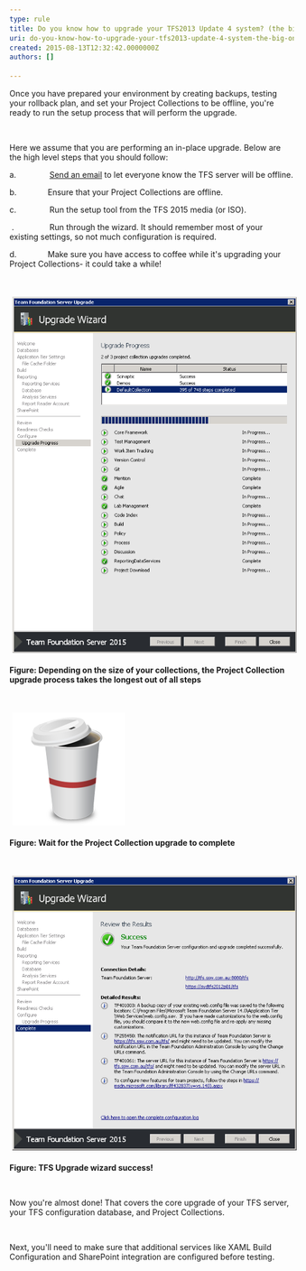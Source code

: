 ```yaml
---
type: rule
title: Do you know how to upgrade your TFS2013 Update 4 system? (the big one)
uri: do-you-know-how-to-upgrade-your-tfs2013-update-4-system-the-big-one
created: 2015-08-13T12:32:42.0000000Z
authors: []

---
```




<span class='intro'> <p>Once you have prepared your environment by creating backups, testing your rollback plan, and set your Project Collections to be offline, you're ready to run the setup process that will perform the upgrade.</p><div><br></div> </span>

<p>Here we assume that you are performing an in-place upgrade. Below are the high level steps that you should follow&#58;</p><p>a.&#160;&#160;&#160;&#160;&#160;&#160;&#160;&#160;&#160;&#160;&#160;&#160;&#160;&#160; <a href="http&#58;//www.ssw.com.au/SSW/Standards/Rules/RulesToBetterNetworks.aspx#rebootrestart">Send an email</a>&#160;to let everyone know the TFS server will be offline.</p><p>b.&#160;&#160;&#160;&#160;&#160;&#160;&#160;&#160;&#160;&#160;&#160;&#160;&#160; Ensure that your Project Collections are offline.</p><p>c.&#160;&#160;&#160;&#160;&#160;&#160;&#160;&#160;&#160;&#160;&#160;&#160;&#160;&#160; Run the setup tool from the TFS 2015 media (or ISO).</p><p>&#160;.&#160;&#160;&#160;&#160;&#160;&#160;&#160;&#160;&#160;&#160;&#160;&#160;&#160;&#160;&#160; Run through the wizard. It should remember most of your existing settings, so not much configuration is required.</p><p>d.&#160;&#160;&#160;&#160;&#160;&#160;&#160;&#160;&#160;&#160;&#160;&#160;&#160; Make sure you have access to coffee while it's upgrading your Project Collections- it could take a while!<br> </p><p><br></p><p><img src="depending size.png" alt="depending size.png" style="margin&#58;5px;width&#58;650px;" /><br></p><p><strong>Figure&#58; Depending on the size of your collections, the Project Collection upgrade process takes the longest out of all steps</strong></p><p>&#160;</p><p><img src="coffee2.png" alt="coffee.png" style="margin&#58;5px;" /><br></p><p><strong>Figure&#58; Wait for the Project Collection upgrade to complete</strong></p><p><strong>&#160;</strong></p><p><strong><img src="success.png" alt="success.png" style="margin&#58;5px;width&#58;650px;" /><br></strong></p><p><strong>Figure&#58; TFS Upgrade wizard success!</strong></p><p><strong>&#160;</strong></p><p>Now you're almost done! That covers the core upgrade of your TFS server, your TFS configuration database, and Project Collections.</p><p>&#160;</p><p>Next, you'll need to make sure that additional services like XAML Build Configuration and SharePoint integration are configured before testing.</p>


